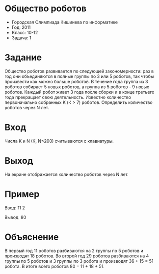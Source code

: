 # Общество роботов
* Городская Олимпиада Кишинева по информатике
* Год: 2011
* Класс: 10-12
* Задача: 1


# Задание
Общество роботов развивается по следующей закономерности: раз в год они объединяются в полные группы по 3 или 5 роботов, так чтобы произвести как можно больше роботов.
В течение года группа из 3 роботов собирает 5 новых роботов, а группа из 5 роботов - 9 новых роботов. 
Каждый робот живет 3 года после сборки и в конце третьего года прекращает свою деятельность. 
Известно количество первоначально собранных K (К > 7) роботов. 
Определить количество роботов через N лет. 

# Вход 
Числа K и N (K, N≤200) считываются с клавиатуры. 

# Выход 
На экране отображается количество роботов через N лет. 

# Пример 
Ввод: 11 2 

Вывод: 80

# Объяснение
В первый год 11 роботов разбиваются на 2 группы по 5 роботов и производят 18 роботов.
Во второй год 29 роботов разбиваются на 4 группы по 5 роботов и 3 группы по 3 робота и производят 36 + 15 = 51 робота.
В итоге всего роботов 80 = 11 + 18 + 51.
